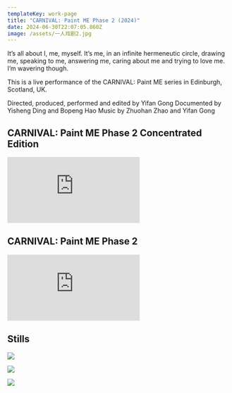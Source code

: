 ```yaml
---
templateKey: work-page
title: "CARNIVAL: Paint ME Phase 2 (2024)"
date: 2024-06-30T22:07:05.860Z
image: /assets/一人戏剧2.jpg
---
```

It’s all about I, me, myself.
It’s me, in an infinite hermeneutic circle, drawing me, speaking to me, answering me, caring about me and trying to love me. I’m wavering though. 

This is a live performance of the CARNIVAL: Paint ME series in Edinburgh, Scotland, UK. 

Directed, produced, performed and edited by Yifan Gong 
Documented by Yisheng Ding and Bopeng Hao 
Music by Zhuohan Zhao and Yifan Gong

## CARNIVAL: Paint ME Phase 2 Concentrated Edition

<div class="video-container"><iframe src="https://www.youtube.com/embed/NZ9U10Gpxfk" class="video" frameborder="0" allow="accelerometer; autoplay; encrypted-media; gyroscope; picture-in-picture" allowfullscreen></iframe></div>

<div class="lines-1"></div>

## CARNIVAL: Paint ME Phase 2

<div class="video-container"><iframe src="https://www.youtube.com/embed/woOyMWsE47Y" class="video" frameborder="0" allow="accelerometer; autoplay; encrypted-media; gyroscope; picture-in-picture" allowfullscreen></iframe></div>

<div class="lines-1"></div>

## S﻿tills

![](/assets/img_3505.jpg)

![](/assets/figure-4.-5.jpg)

![](/assets/figure-4.-8.jpg)